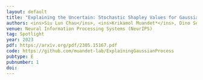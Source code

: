 ```yaml
---
layout: default
title: "Explaining the Uncertain: Stochastic Shapley Values for Gaussian Process Models"
authors: <ins>Siu Lun Chau</ins>, <ins>Krikamol Muandet*</ins>, Dino Sejdinovic* (* equal contribution)
venue: Neural Information Processing Systems (NeurIPS)
tag: Spotlight
year: 2023
pdf: https://arxiv.org/pdf/2305.15167.pdf
code: https://github.com/muandet-lab/ExplainingGaussianProcess
pubtype: E
pubnumber: 1
doi: 
---
```

